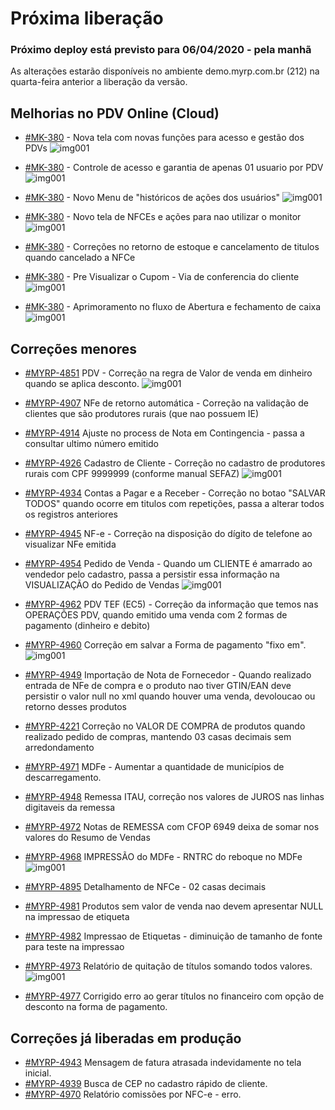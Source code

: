 # Próxima liberação

### Próximo deploy está previsto para 06/04/2020 - pela manhã

As alterações estarão disponíveis no ambiente demo.myrp.com.br (212) na quarta-feira anterior a liberação da versão.
## Melhorias no PDV Online (Cloud)

* [#MK-380](https://devmyrp.atlassian.net/browse/MK-380) - Nova tela com novas funções para acesso e gestão dos PDVs 
![img001](https://imgur.com/O9fzF7x.jpg)

* [#MK-380](https://devmyrp.atlassian.net/browse/MK-383) - Controle de acesso e garantia de apenas 01 usuario por PDV 
![img001](https://imgur.com/EjcF2rx.jpg)

* [#MK-380](https://devmyrp.atlassian.net/browse/MK-380) - Novo Menu de "históricos de ações dos usuários" 
![img001](https://imgur.com/nmO54Uv.jpg)

* [#MK-380](https://devmyrp.atlassian.net/browse/MK-380) - Novo tela de NFCEs e ações para nao utilizar o monitor 
![img001](https://imgur.com/nK0uyBt.jpg)

* [#MK-380](https://devmyrp.atlassian.net/browse/MK-380) - Correções no retorno de estoque e cancelamento de titulos quando cancelado a NFCe 

* [#MK-380](https://devmyrp.atlassian.net/browse/MK-380) - Pre Visualizar o Cupom - Via de conferencia do cliente
![img001](https://imgur.com/Q2LwV8m.jpg)

* [#MK-380](https://devmyrp.atlassian.net/browse/MK-380) - Aprimoramento no fluxo de Abertura e fechamento de caixa
![img001](https://imgur.com/v1mg7xu.jpg)

## Correções menores
* [#MYRP-4851](https://devmyrp.atlassian.net/browse/MYRP-4851) PDV - Correção na regra de Valor de venda em dinheiro quando se aplica desconto. 
![img001](https://imgur.com/OuOs4Qc.jpg)

* [#MYRP-4907](https://devmyrp.atlassian.net/browse/MYRP-4907) NFe de retorno automática - Correção na validação de clientes que são produtores rurais (que nao possuem IE)
* [#MYRP-4914](https://devmyrp.atlassian.net/browse/MYRP-4914) Ajuste no process de Nota em Contingencia - passa a consultar ultimo número emitido 
* [#MYRP-4926](https://devmyrp.atlassian.net/browse/MYRP-4926) Cadastro de Cliente - Correção no cadastro de produtores rurais com CPF 9999999 (conforme manual SEFAZ)
![img001](https://imgur.com/sUgQ2Mb.jpg)

* [#MYRP-4934](https://devmyrp.atlassian.net/browse/MYRP-4934) Contas a Pagar e a Receber - Correção no botao "SALVAR TODOS" quando ocorre em titulos com repetições, passa a alterar todos os registros anteriores

* [#MYRP-4945](https://devmyrp.atlassian.net/browse/MYRP-4945) NF-e - Correção na disposição do dígito de telefone ao visualizar NFe emitida

* [#MYRP-4954](https://devmyrp.atlassian.net/browse/MYRP-4954) Pedido de Venda - Quando um CLIENTE é amarrado ao vendedor pelo cadastro, passa a persistir essa informação na VISUALIZAÇÃO do Pedido de Vendas
![img001](https://imgur.com/kgQaLTg.jpg)

* [#MYRP-4962](https://devmyrp.atlassian.net/browse/MYRP-4962) PDV TEF (EC5) - Correção da informação que temos nas OPERAÇÕES PDV, quando emitido uma venda com 2 formas de pagamento (dinheiro e debito)

* [#MYRP-4960](https://devmyrp.atlassian.net/browse/MYRP-4960) Correção em salvar a Forma de pagamento "fixo em".
![img001](https://imgur.com/NgrMIRv.jpg)

* [#MYRP-4949](https://devmyrp.atlassian.net/browse/MYRP-4949) Importação de Nota de Fornecedor - Quando realizado entrada de NFe de compra e o produto nao tiver GTIN/EAN deve persistir o valor null no xml quando houver uma venda, devoloucao ou retorno desses produtos

* [#MYRP-4221](https://devmyrp.atlassian.net/browse/MYRP-4221) Correção no VALOR DE COMPRA de produtos quando realizado pedido de compras, mantendo 03 casas decimais sem arredondamento 

* [#MYRP-4971](https://devmyrp.atlassian.net/browse/MYRP-4971) MDFe - Aumentar a quantidade de municípios de descarregamento.

* [#MYRP-4948](https://devmyrp.atlassian.net/browse/MYRP-4948) Remessa ITAU, correção nos valores de JUROS nas linhas digitaveis da remessa

* [#MYRP-4972](https://devmyrp.atlassian.net/browse/MYRP-4972) Notas de REMESSA com CFOP 6949 deixa de somar nos valores do Resumo de Vendas
* [#MYRP-4968](https://devmyrp.atlassian.net/browse/MYRP-4968) IMPRESSÃO do MDFe - RNTRC do reboque no MDFe
![img001](https://imgur.com/oQ529ix.jpg)

* [#MYRP-4895](https://devmyrp.atlassian.net/browse/MYRP-4895) Detalhamento de NFCe - 02 casas decimais 
* [#MYRP-4981](https://devmyrp.atlassian.net/browse/MYRP-4981) Produtos sem valor de venda nao devem apresentar NULL na impressao de etiqueta
* [#MYRP-4982](https://devmyrp.atlassian.net/browse/MYRP-4982) Impressao de Etiquetas - diminuição de tamanho de fonte para teste na impressao 
* [#MYRP-4973](https://devmyrp.atlassian.net/browse/MYRP-4973) Relatório de quitação de títulos somando todos valores.
![img001](https://imgur.com/D2d6JAK.jpg)

* [#MYRP-4977](https://devmyrp.atlassian.net/browse/MYRP-4977) Corrigido erro ao gerar títulos no financeiro com opção de desconto na forma de pagamento.

## Correções já liberadas em produção
* [#MYRP-4943](https://devmyrp.atlassian.net/browse/MYRP-4943) Mensagem de fatura atrasada indevidamente no tela inicial.
* [#MYRP-4939](https://devmyrp.atlassian.net/browse/MYRP-4939) Busca de CEP no cadastro rápido de cliente.
* [#MYRP-4970](https://devmyrp.atlassian.net/browse/MYRP-4970) Relatório comissões por NFC-e - erro.

